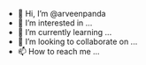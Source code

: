 - 👋 Hi, I’m @arveenpanda
- 👀 I’m interested in ...
- 🌱 I’m currently learning ...
- 💞️ I’m looking to collaborate on ...
- 📫 How to reach me ...

<!---
arveenpanda/arveenpanda is a ✨ special ✨ repository because its `README.md` (this file) appears on your GitHub profile.
You can click the Preview link to take a look at your changes.
--->
